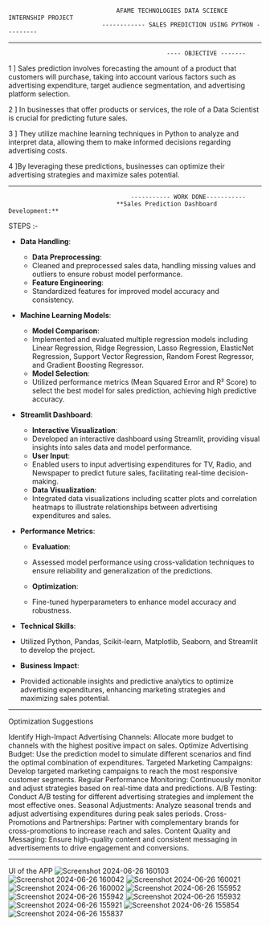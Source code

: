                                   AFAME TECHNOLOGIES DATA SCIENCE INTERNSHIP PROJECT 
                              ------------ SALES PREDICTION USING PYTHON --------- 
_________________________________________________________________________________________________________________________
                                                ---- OBJECTIVE -------

1 ] Sales prediction involves forecasting the amount of a product that customers will purchase, taking into account various factors such as advertising expenditure, target audience segmentation, and advertising platform selection.

2 ] In businesses that offer products or services, the role of a Data Scientist is crucial for predicting future sales.

3 ] They utilize machine learning techniques in Python to analyze and interpret data, allowing them to make informed decisions regarding advertising costs.

4 ]By leveraging these predictions, businesses can optimize their advertising strategies and maximize sales potential.

________________________________________________________________________________________________________________________

                                      ----------- WORK DONE-----------
                                  **Sales Prediction Dashboard Development:**
STEPS :- 
- **Data Handling**:
  - **Data Preprocessing**:
  -  Cleaned and preprocessed sales data, handling missing values and outliers to ensure robust model performance.
  - **Feature Engineering**:
  -  Standardized features for improved model accuracy and consistency.
    
- **Machine Learning Models**:
  - **Model Comparison**:
  - Implemented and evaluated multiple regression models including Linear Regression, Ridge Regression, Lasso Regression, ElasticNet Regression, Support Vector Regression, Random Forest Regressor, and Gradient Boosting Regressor.
  - **Model Selection**:
  -  Utilized performance metrics (Mean Squared Error and R² Score) to select the best model for sales prediction, achieving high predictive accuracy.
  
- **Streamlit Dashboard**:
  - **Interactive Visualization**:
  - Developed an interactive dashboard using Streamlit, providing visual insights into sales data and model performance.
  - **User Input**:
  -  Enabled users to input advertising expenditures for TV, Radio, and Newspaper to predict future sales, facilitating real-time decision-making.
  - **Data Visualization**:
  -  Integrated data visualizations including scatter plots and correlation heatmaps to illustrate relationships between advertising expenditures and sales.
    
- **Performance Metrics**:
  - **Evaluation**:
  -  Assessed model performance using cross-validation techniques to ensure reliability and generalization of the predictions.
  
  - **Optimization**:
  -  Fine-tuned hyperparameters to enhance model accuracy and robustness.
    
- **Technical Skills**:
-  Utilized Python, Pandas, Scikit-learn, Matplotlib, Seaborn, and Streamlit to develop the project.
  
- **Business Impact**:
- Provided actionable insights and predictive analytics to optimize advertising expenditures, enhancing marketing strategies and maximizing sales potential.
_____________________________________________________________________________________________________________________________
 Optimization Suggestions

  Identify High-Impact Advertising Channels: 
    Allocate more budget to channels with the highest positive impact on sales.
  Optimize Advertising Budget:
    Use the prediction model to simulate different scenarios and find the optimal combination of expenditures.
  Targeted Marketing Campaigns: 
   Develop targeted marketing campaigns to reach the most responsive customer segments.
  Regular Performance Monitoring:
    Continuously monitor and adjust strategies based on real-time data and predictions.
  A/B Testing: 
    Conduct A/B testing for different advertising strategies and implement the most effective ones.
  Seasonal Adjustments:
    Analyze seasonal trends and adjust advertising expenditures during peak sales periods.
  Cross-Promotions and Partnerships: 
    Partner with complementary brands for cross-promotions to increase reach and sales.
  Content Quality and Messaging: 
    Ensure high-quality content and consistent messaging in advertisements to drive engagement and conversions.

____________________________________________________________________________________________________________________________
 UI of the APP 
![Screenshot 2024-06-26 160103](https://github.com/gauravgaikwadit/Afame_Technologies_Internship_project-/assets/99498558/ebdc18bb-00ca-41af-8a01-fe3290a5f7bf)
![Screenshot 2024-06-26 160042](https://github.com/gauravgaikwadit/Afame_Technologies_Internship_project-/assets/99498558/b7b90021-18bf-4aed-a8f4-da3d13bf070f)
![Screenshot 2024-06-26 160021](https://github.com/gauravgaikwadit/Afame_Technologies_Internship_project-/assets/99498558/53e9aa94-b30a-45df-beb0-c235d54dd838)
![Screenshot 2024-06-26 160002](https://github.com/gauravgaikwadit/Afame_Technologies_Internship_project-/assets/99498558/b191a804-bb63-4d64-8762-f07e8e2e3ef9)
![Screenshot 2024-06-26 155952](https://github.com/gauravgaikwadit/Afame_Technologies_Internship_project-/assets/99498558/a16bc92d-60ef-439d-9248-5068ede118a9)
![Screenshot 2024-06-26 155942](https://github.com/gauravgaikwadit/Afame_Technologies_Internship_project-/assets/99498558/081efe5c-515b-489b-9c9c-c69522ac7116)
![Screenshot 2024-06-26 155932](https://github.com/gauravgaikwadit/Afame_Technologies_Internship_project-/assets/99498558/7ab29f84-4b88-4200-a4d5-c8f5125bae5a)
![Screenshot 2024-06-26 155921](https://github.com/gauravgaikwadit/Afame_Technologies_Internship_project-/assets/99498558/334022b5-2496-49b0-8926-71b3b94eb651)
![Screenshot 2024-06-26 155854](https://github.com/gauravgaikwadit/Afame_Technologies_Internship_project-/assets/99498558/1a34736f-9049-448a-bf33-4c18867c4cb5)
![Screenshot 2024-06-26 155837](https://github.com/gauravgaikwadit/Afame_Technologies_Internship_project-/assets/99498558/52efd3c8-052a-43ee-a6a0-3581b71c9843)
